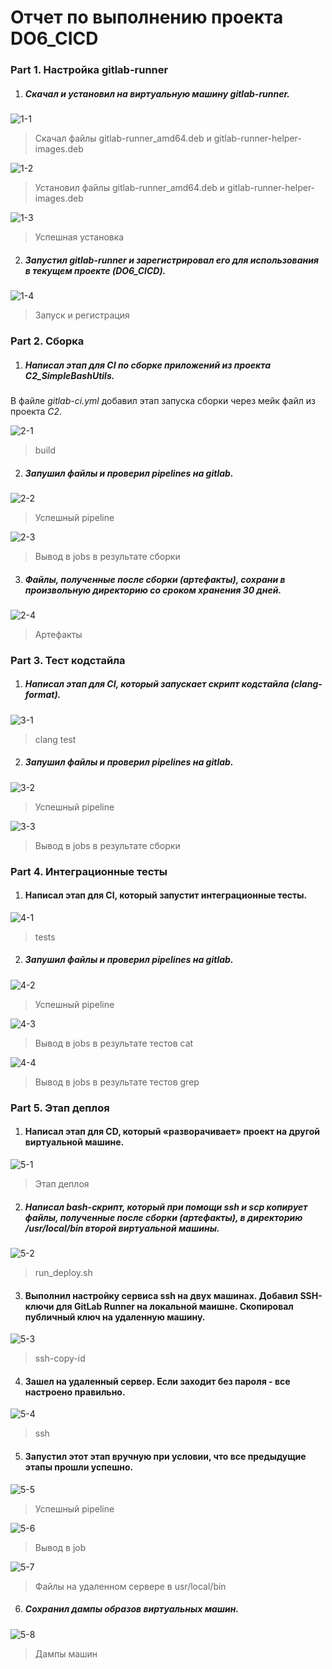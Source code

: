 # Отчет по выполнению проекта DO6_CICD


### Part 1. Настройка **gitlab-runner**

1. ##### Скачал и установил на виртуальную машину **gitlab-runner**.

![1-1](images/image1.1.png)
> Скачал файлы gitlab-runner_amd64.deb и gitlab-runner-helper-images.deb

![1-2](images/image1.2.png)
> Установил файлы gitlab-runner_amd64.deb и gitlab-runner-helper-images.deb

![1-3](images/image1.3.png)
> Успешная установка

2. ##### Запустил **gitlab-runner** и зарегистрировал его для использования в текущем проекте (*DO6_CICD*).

![1-4](images/image1.4.png)
> Запуск и регистрация 


### Part 2. Сборка

1. ##### Написал этап для **CI** по сборке приложений из проекта *C2_SimpleBashUtils*.
В файле _gitlab-ci.yml_ добавил этап запуска сборки через мейк файл из проекта _C2_.

![2-1](images/image2.1.png)
> build

2. ##### Запушил файлы и проверил pipelines на gitlab.

![2-2](images/image2.2.png)
> Успешный pipeline

![2-3](images/image2.3.png)
> Вывод в jobs в результате сборки

3. ##### Файлы, полученные после сборки (артефакты), сохрани в произвольную директорию со сроком хранения 30 дней.

![2-4](images/image2.4.png)
> Артефакты


### Part 3. Тест кодстайла

1. ##### Написал этап для **CI**, который запускает скрипт кодстайла (*clang-format*).

![3-1](images/image3.1.png)
> clang test

2. ##### Запушил файлы и проверил pipelines на gitlab.

![3-2](images/image3.2.png)
> Успешный pipeline

![3-3](images/image3.3.png)
> Вывод в jobs в результате сборки


### Part 4. Интеграционные тесты

1. #### Написал этап для **CI**, который запустит интеграционные тесты.

![4-1](images/image4.1.png)
> tests

2. ##### Запушил файлы и проверил pipelines на gitlab. 

![4-2](images/image4.2.png)
> Успешный pipeline

![4-3](images/image4.3.png)
> Вывод в jobs в результате тестов cat

![4-4](images/image4.4.png)
> Вывод в jobs в результате тестов grep

### Part 5. Этап деплоя

1. #### Написал этап для **CD**, который «разворачивает» проект на другой виртуальной машине.

![5-1](images/image5.1.png)
> Этап деплоя

2. ##### Написал bash-скрипт, который при помощи **ssh** и **scp** копирует файлы, полученные после сборки (артефакты), в директорию */usr/local/bin* второй виртуальной машины.

![5-2](images/image5.2.png)
> run_deploy.sh

3. #### Выполнил настройку сервиса ssh на двух машинах. Добавил SSH-ключи для GitLab Runner на локальной маишне. Скопировал публичный ключ на удаленную машину.

![5-3](images/image5.3.png)
> ssh-copy-id 

4. #### Зашел на удаленный сервер. Если заходит без пароля - все настроено правильно.

![5-4](images/image5.4.png)
> ssh

5. #### Запустил этот этап вручную при условии, что все предыдущие этапы прошли успешно.

![5-5](images/image5.5.png)
> Успешный pipeline

![5-6](images/image5.6.png)
> Вывод в job

![5-7](images/image5.7.png)
> Файлы на удаленном сервере в usr/local/bin

6. ##### Сохранил дампы образов виртуальных машин.

![5-8](images/image5.9.png)
> Дампы машин